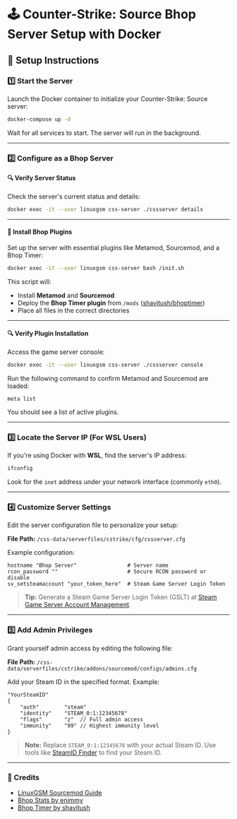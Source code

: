 # 🕹 Counter-Strike: Source Bhop Server Setup with Docker

## 🚀 Setup Instructions

### 1️⃣ Start the Server

Launch the Docker container to initialize your Counter-Strike: Source server:

```bash
docker-compose up -d
```

Wait for all services to start. The server will run in the background.

---

### 2️⃣ Configure as a Bhop Server

#### 🔍 Verify Server Status

Check the server's current status and details:

```bash
docker exec -it --user linuxgsm css-server ./cssserver details
```

---

#### 🧰 Install Bhop Plugins

Set up the server with essential plugins like Metamod, Sourcemod, and a Bhop Timer:

```bash
docker exec -it --user linuxgsm css-server bash /init.sh
```

This script will:

- Install **Metamod** and **Sourcemod**
- Deploy the **Bhop Timer plugin** from `/mods` ([shavitush/bhoptimer](https://github.com/shavitush/bhoptimer))
- Place all files in the correct directories

---

#### 🔍 Verify Plugin Installation

Access the game server console:

```bash
docker exec -it --user linuxgsm css-server ./cssserver console
```

Run the following command to confirm Metamod and Sourcemod are loaded:

```
meta list
```

You should see a list of active plugins.

---

### 3️⃣ Locate the Server IP (For WSL Users)

If you're using Docker with **WSL**, find the server's IP address:

```bash
ifconfig
```

Look for the `inet` address under your network interface (commonly `eth0`).

---

### 4️⃣ Customize Server Settings

Edit the server configuration file to personalize your setup:

**File Path:** `/css-data/serverfiles/cstrike/cfg/cssserver.cfg`

Example configuration:

```plaintext
hostname "Bhop Server"                # Server name
rcon_password ""                      # Secure RCON password or disable
sv_setsteamaccount "your_token_here"  # Steam Game Server Login Token
```

> **Tip:** Generate a Steam Game Server Login Token (GSLT) at [Steam Game Server Account Management](https://steamcommunity.com/dev/managegameservers).

---

### 5️⃣ Add Admin Privileges

Grant yourself admin access by editing the following file:

**File Path:** `/css-data/serverfiles/cstrike/addons/sourcemod/configs/admins.cfg`

Add your Steam ID in the specified format. Example:

```plaintext
"YourSteamID"
{
    "auth"        "steam"
    "identity"    "STEAM_0:1:12345678"
    "flags"       "z"  // Full admin access
    "immunity"    "99" // Highest immunity level
}
```

> **Note:** Replace `STEAM_0:1:12345678` with your actual Steam ID. Use tools like [SteamID Finder](https://steamid.io/) to find your Steam ID.

---

### 📜 Credits

- [LinuxGSM Sourcemod Guide](https://docs.linuxgsm.com/guides/sourcemod-csgo-server)
- [Bhop Stats by enimmy](https://github.com/enimmy/bhop-get-stats)
- [Bhop Timer by shavitush](https://github.com/shavitush/bhoptimer)